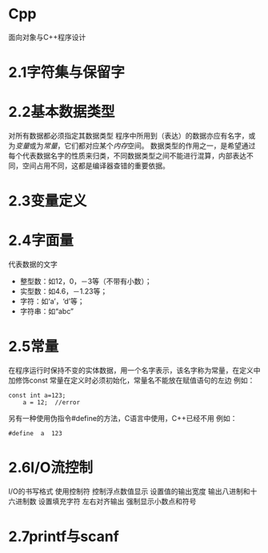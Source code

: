 # Cpp
面向对象与C++程序设计
# 2.1字符集与保留字
# 2.2基本数据类型
对所有数据都必须指定其数据类型
程序中所用到（表达）的数据亦应有名字，或为*变量*或为*常量*，它们都对应某个*内存*空间。
数据类型的作用之一，是希望通过每个代表数据名字的性质来归类，不同数据类型之间不能进行混算，内部表达不同，空间占用不同，这都是编译器查错的重要依据。
# 2.3变量定义
# 2.4字面量
代表数据的文字
+ 整型数：如12，0，－3等（不带有小数）；
+ 实型数：如4.6，－1.23等；
+ 字符：如‘a’，‘d’等；
+ 字符串：如“abc”
# 2.5常量
在程序运行时保持不变的实体数据，用一个名字表示，该名字称为常量，在定义中加修饰const
常量在定义时必须初始化，常量名不能放在赋值语句的左边 例如：

    const int a=123;
        a = 12;  //error
另有一种使用伪指令#define的方法，C语言中使用，C++已经不用 例如：

    #define  a  123

# 2.6I/O流控制
I/O的书写格式
使用控制符
控制浮点数值显示
设置值的输出宽度
输出八进制和十六进制数
设置填充字符
左右对齐输出
强制显示小数点和符号

# 2.7printf与scanf
